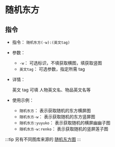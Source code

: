 # 随机东方

## 指令

- 指令： `随机东方(-w):(英文tag)`

- 参数：

  - `-w`： 可选标识，不填获取横图，填获取竖图
  - `英文tag`： 可选参数，指定所需 tag

- 详情：

  英文 tag 可填 人物英文名、物品英文名等

- 使用示例：

  - `随机东方`： 表示获取随机的东方横屏图
  - `随机东方-w`： 表示获取随机的东方竖屏图
  - `随机东方:yuyuko`： 表示获取随机的横屏幽幽子图
  - `随机东方-w:renko`： 表示获取随机的竖屏莲子图

:::tip
另有不同图库来源的 [随机东方图](/function/img_function/safebooru.html#随机东方图)
:::
